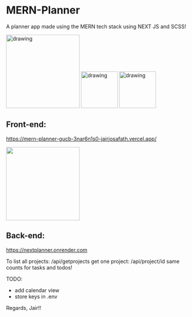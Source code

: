 # MERN-Planner

A planner app made using the MERN tech stack using NEXT JS and SCSS!

<img src="https://user-images.githubusercontent.com/58106977/213932229-90c6a71f-000d-455a-ad2f-63b73a49ed07.png" alt="drawing" width="200"/> <img src="https://user-images.githubusercontent.com/58106977/213932265-d8bc2064-dcb6-4c60-a65c-140ea23fd4a7.svg" alt="drawing" width="100"/> <img src="https://user-images.githubusercontent.com/58106977/213932282-8a998c70-287e-4e30-9e0e-fef50b87a73c.png" alt="drawing" width="100"/>

## Front-end:
https://mern-planner-gucb-3nar6n1s0-jairjosafath.vercel.app/

<a href="https://mern-planner-gucb-3nar6n1s0-jairjosafath.vercel.app/"><img width="200" src="https://user-images.githubusercontent.com/58106977/213932775-2160a377-2fae-4795-9c19-1ac5a92d5038.png"/></a>

## Back-end:
https://nextplanner.onrender.com

To list all projects: /api/getprojects
get one project: /api/project/id
same counts for tasks and todos!

TODO:
- add calendar view
- store keys in .env

Regards,
Jair!!
